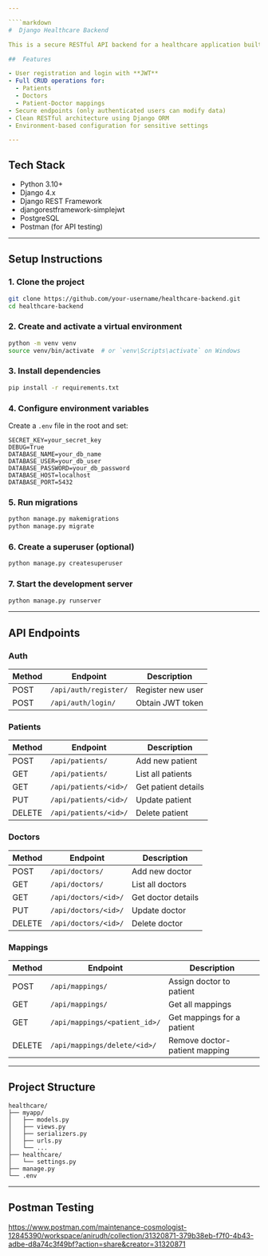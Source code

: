 ```yaml
---

````markdown
#  Django Healthcare Backend

This is a secure RESTful API backend for a healthcare application built using **Django**, **Django REST Framework**, **PostgreSQL**, and **JWT authentication**.

##  Features

- User registration and login with **JWT**
- Full CRUD operations for:
  - Patients
  - Doctors
  - Patient-Doctor mappings
- Secure endpoints (only authenticated users can modify data)
- Clean RESTful architecture using Django ORM
- Environment-based configuration for sensitive settings

---
```


##  Tech Stack

- Python 3.10+
- Django 4.x
- Django REST Framework
- djangorestframework-simplejwt
- PostgreSQL
- Postman (for API testing)

---

##  Setup Instructions

### 1. Clone the project
```bash
git clone https://github.com/your-username/healthcare-backend.git
cd healthcare-backend
````

### 2. Create and activate a virtual environment

```bash
python -m venv venv
source venv/bin/activate  # or `venv\Scripts\activate` on Windows
```

### 3. Install dependencies

```bash
pip install -r requirements.txt
```

### 4. Configure environment variables

Create a `.env` file in the root and set:

```
SECRET_KEY=your_secret_key
DEBUG=True
DATABASE_NAME=your_db_name
DATABASE_USER=your_db_user
DATABASE_PASSWORD=your_db_password
DATABASE_HOST=localhost
DATABASE_PORT=5432
```

### 5. Run migrations

```bash
python manage.py makemigrations
python manage.py migrate
```

### 6. Create a superuser (optional)

```bash
python manage.py createsuperuser
```

### 7. Start the development server

```bash
python manage.py runserver
```

---

##  API Endpoints

###  Auth

| Method | Endpoint              | Description       |
| ------ | --------------------- | ----------------- |
| POST   | `/api/auth/register/` | Register new user |
| POST   | `/api/auth/login/`    | Obtain JWT token  |

###  Patients

| Method | Endpoint              | Description         |
| ------ | --------------------- | ------------------- |
| POST   | `/api/patients/`      | Add new patient     |
| GET    | `/api/patients/`      | List all patients   |
| GET    | `/api/patients/<id>/` | Get patient details |
| PUT    | `/api/patients/<id>/` | Update patient      |
| DELETE | `/api/patients/<id>/` | Delete patient      |

###  Doctors

| Method | Endpoint             | Description        |
| ------ | -------------------- | ------------------ |
| POST   | `/api/doctors/`      | Add new doctor     |
| GET    | `/api/doctors/`      | List all doctors   |
| GET    | `/api/doctors/<id>/` | Get doctor details |
| PUT    | `/api/doctors/<id>/` | Update doctor      |
| DELETE | `/api/doctors/<id>/` | Delete doctor      |

###  Mappings

| Method | Endpoint                      | Description                   |
| ------ | ----------------------------- | ----------------------------- |
| POST   | `/api/mappings/`              | Assign doctor to patient      |
| GET    | `/api/mappings/`              | Get all mappings              |
| GET    | `/api/mappings/<patient_id>/` | Get mappings for a patient    |
| DELETE | `/api/mappings/delete/<id>/`  | Remove doctor-patient mapping |

---

##  Project Structure

```
healthcare/
├── myapp/
│   ├── models.py
│   ├── views.py
│   ├── serializers.py
│   ├── urls.py
│   └── ...
├── healthcare/
│   └── settings.py
├── manage.py
└── .env
```

---

##  Postman Testing
https://www.postman.com/maintenance-cosmologist-12845390/workspace/anirudh/collection/31320871-379b38eb-f7f0-4b43-adbe-d8a74c3f49bf?action=share&creator=31320871

